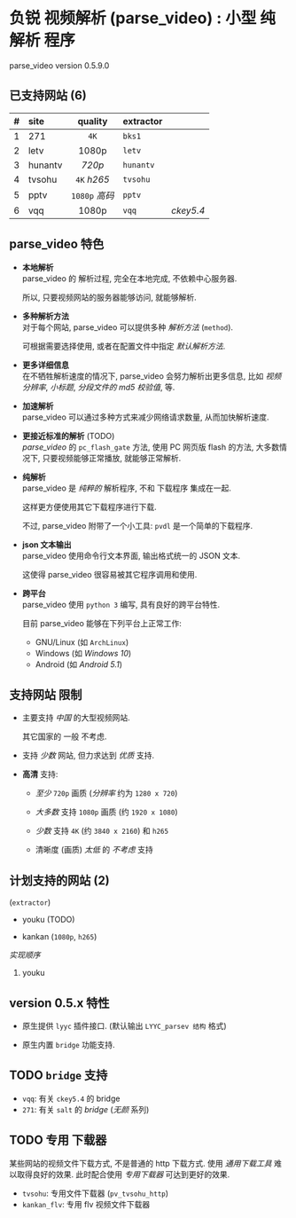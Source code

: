 <!-- parsev.md, parse_video/doc/, <https://github.com/sceext2/parse_video>
   - language: Chinese (zh_cn) 
  -->

# 负锐 视频解析 (parse_video) : 小型 纯解析 程序
parse_video version 0.5.9.0


## 已支持网站 (6)

|   # | site | quality | extractor |     |
| --: | :--- | :-----: | :-------- | :-- |
|  1 | 271     | `4K`          | `bks1`    | |
|  2 | letv    | 1080p         | `letv`    | |
|  3 | hunantv | *720p*        | `hunantv` | |
|  4 | tvsohu  | `4K` *h265*   | `tvsohu`  | |
|  5 | pptv    | `1080p` *高码* | `pptv`    | |
|  6 | vqq     | 1080p         | `vqq`     | *ckey5.4* |


## parse_video 特色

+ **本地解析** <br />
  parse_video 的 解析过程, 完全在本地完成, 不依赖中心服务器. 
  
  所以, 只要视频网站的服务器能够访问, 就能够解析. 

+ **多种解析方法** <br />
  对于每个网站, parse_video 可以提供多种 *解析方法* (`method`). 
  
  可根据需要选择使用, 或者在配置文件中指定 *默认解析方法*. 

+ **更多详细信息** <br />
  在不牺牲解析速度的情况下, parse_video 会努力解析出更多信息, 
  比如 *视频分辨率*, *小标题*, *分段文件的 md5 校验值*, 等. 

+ **加速解析** <br />
  parse_video 可以通过多种方式来减少网络请求数量, 从而加快解析速度. 

+ **更接近标准的解析** (TODO) <br />
  *parse_video* 的 `pc_flash_gate` 方法, 使用 PC 网页版 flash 的方法, 
  大多数情况下, 只要视频能够正常播放, 就能够正常解析. 

+ **纯解析** <br />
  parse_video 是 *纯粹的* 解析程序, 不和 下载程序 集成在一起. 
  
  这样更方便使用其它下载程序进行下载. 
  
  不过, parse_video 附带了一个小工具: `pvdl` 是一个简单的下载程序. 

+ **json 文本输出** <br />
  parse_video 使用命令行文本界面, 输出格式统一的 JSON 文本. 
  
  这使得 parse_video 很容易被其它程序调用和使用. 

+ **跨平台** <br />
  parse_video 使用 `python 3` 编写, 具有良好的跨平台特性. 
  
  目前 parse_video 能够在下列平台上正常工作: 
  
  + GNU/Linux (如 `ArchLinux`)
  + Windows (如 *Windows 10*)
  + Android (如 *Android 5.1*)


## 支持网站 限制

+ 主要支持 *中国* 的大型视频网站. 
  
  其它国家的 一般 不考虑. 

+ 支持 *少数* 网站, 但力求达到 *优质* 支持. 

+ **高清** 支持: 
  
  + *至少* `720p` 画质 (*分辨率* 约为 `1280 x 720`)
  
  + *大多数* 支持 `1080p` 画质 (约 `1920 x 1080`)
  
  + *少数* 支持 `4K` (约 `3840 x 2160`) 和 `h265` 
  
  + 清晰度 (画质) *太低* 的 *不考虑* 支持


## 计划支持的网站 (2)
(`extractor`)

+ youku (TODO)

+ kankan (`1080p`, `h265`)

*实现顺序*

1. youku


## version 0.5.x 特性

+ 原生提供 `lyyc` 插件接口. (默认输出 `LYYC_parsev 结构` 格式)

+ 原生内置 `bridge` 功能支持. 


## TODO `bridge` 支持

+ `vqq`: 有关 `ckey5.4` 的 bridge
+ `271`: 有关 `salt` 的 *bridge* (*无颜* 系列)

## TODO 专用 下载器

某些网站的视频文件下载方式, 不是普通的 http 下载方式. 
使用 *通用下载工具* 难以取得良好的效果. 
此时配合使用 *专用下载器* 可达到更好的效果. 

+ `tvsohu`: 专用文件下载器 (`pv_tvsohu_http`)
+ `kankan_flv`: 专用 flv 视频文件下载器


<!-- end parsev.md -->


